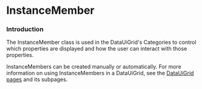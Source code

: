 # InstanceMember

### Introduction

The InstanceMember class is used in the DataUiGrid's Categories to control which properties are displayed and how the user can interact with those properties.

InstanceMembers can be created manually or automatically.  For more information on using InstanceMembers in a DataUiGrid, see the [DataUiGrid pages](datauigrid/) and its subpages.
